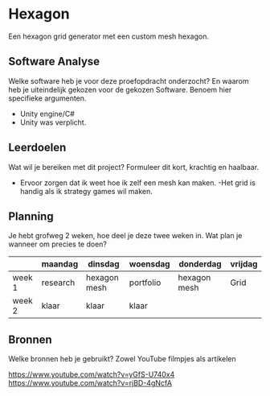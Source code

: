 # Hexagon

Een hexagon grid generator met een custom mesh hexagon.

## Software Analyse 
Welke software heb je voor deze proefopdracht onderzocht? En waarom heb je uiteindelijk gekozen voor de gekozen Software. Benoem hier specifieke argumenten.
- Unity engine/C#
- Unity was verplicht.

## Leerdoelen 
Wat wil je bereiken met dit project? Formuleer dit kort, krachtig en haalbaar.
- Ervoor zorgen dat ik weet hoe ik zelf een mesh kan maken.
-Het grid is handig als ik strategy games wil maken.

## Planning 
Je hebt grofweg 2 weken, hoe deel je deze twee weken in. Wat plan je wanneer om precies te doen?

| | maandag | dinsdag | woensdag | donderdag | vrijdag |
| --- | --- | --- | --- | --- | --- |
|week 1 |research|hexagon mesh|portfolio|hexagon mesh|Grid|
|week 2 |klaar|klaar|klaar|

## Bronnen
Welke bronnen heb je gebruikt? Zowel YouTube filmpjes als artikelen

https://www.youtube.com/watch?v=yGfS-U740x4
https://www.youtube.com/watch?v=rjBD-4gNcfA
